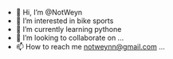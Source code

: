 - 👋 Hi, I’m @NotWeyn
- 👀 I’m interested in bike sports
- 🌱 I’m currently learning pythone
- 💞️ I’m looking to collaborate on ...
- 📫 How to reach me notweynn@gmail.com ...

<!---
NotWeyn/NotWeyn is a ✨ special ✨ repository because its `README.md` (this file) appears on your GitHub profile.
You can click the Preview link to take a look at your changes.
--->
